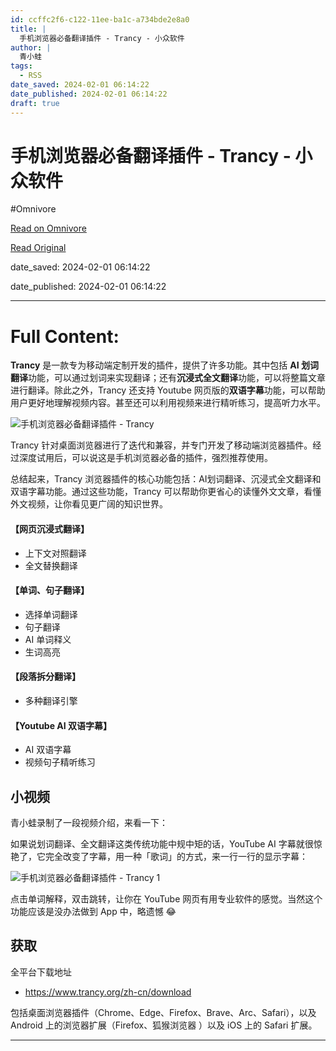 ```yaml
---
id: ccffc2f6-c122-11ee-ba1c-a734bde2e8a0
title: |
  手机浏览器必备翻译插件 - Trancy - 小众软件
author: |
  青小蛙
tags:
  - RSS
date_saved: 2024-02-01 06:14:22
date_published: 2024-02-01 06:14:22
draft: true
---
```


# 手机浏览器必备翻译插件 - Trancy - 小众软件
#Omnivore

[Read on Omnivore](https://omnivore.app/me/trancy-18d65996602)

[Read Original](https://www.appinn.com/trancy-for-mobile/)

date_saved: 2024-02-01 06:14:22

date_published: 2024-02-01 06:14:22

--- 

# Full Content: 

**Trancy** 是一款专为移动端定制开发的插件，提供了许多功能。其中包括 **AI 划词翻译**功能，可以通过划词来实现翻译；还有**沉浸式全文翻译**功能，可以将整篇文章进行翻译。除此之外，Trancy 还支持 Youtube 网页版的**双语字幕**功能，可以帮助用户更好地理解视频内容。甚至还可以利用视频来进行精听练习，提高听力水平。

![手机浏览器必备翻译插件 - Trancy](https://proxy-prod.omnivore-image-cache.app/1608x700,s0MP8DcGpOLEn7A-nESj7QEljkd7eeC9eCvic9ji1aCk/https://www.appinn.com/wp-content/uploads/2024/02/Appinn-feature-images-71.jpg "手机浏览器必备翻译插件 - Trancy 1")

Trancy 针对桌面浏览器进行了迭代和兼容，并专门开发了移动端浏览器插件。经过深度试用后，可以说这是手机浏览器必备的插件，强烈推荐使用。

总结起来，Trancy 浏览器插件的核心功能包括：AI划词翻译、沉浸式全文翻译和双语字幕功能。通过这些功能，Trancy 可以帮助你更省心的读懂外文文章，看懂外文视频，让你看见更广阔的知识世界。

#### 【网页沉浸式翻译】

* 上下文对照翻译
* 全文替换翻译

#### 【单词、句子翻译】

* 选择单词翻译
* 句子翻译
* AI 单词释义
* 生词高亮

#### 【段落拆分翻译】

* 多种翻译引擎

#### 【Youtube AI 双语字幕】

* AI 双语字幕
* 视频句子精听练习

## 小视频

青小蛙录制了一段视频介绍，来看一下：

如果说划词翻译、全文翻译这类传统功能中规中矩的话，YouTube AI 字幕就很惊艳了，它完全改变了字幕，用一种「歌词」的方式，来一行一行的显示字幕：

![手机浏览器必备翻译插件 - Trancy 1](https://proxy-prod.omnivore-image-cache.app/770x1666,s7T2PtS5ufREXLlVgOTEqMT2p-yIgEptiqFJreuFn2LM/https://www.appinn.com/wp-content/uploads/2024/02/IMG_5234.jpg "手机浏览器必备翻译插件 - Trancy 2")

点击单词解释，双击跳转，让你在 YouTube 网页有用专业软件的感觉。当然这个功能应该是没办法做到 App 中，略遗憾 😂

## 获取

全平台下载地址

* <https://www.trancy.org/zh-cn/download>

包括桌面浏览器插件（Chrome、Edge、Firefox、Brave、Arc、Safari），以及 Android 上的浏览器扩展（Firefox、狐猴浏览器 ）以及 iOS 上的 Safari 扩展。

---

